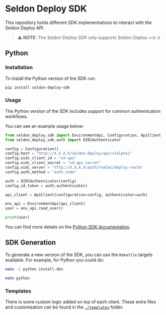 # Seldon Deploy SDK

This repository holds different SDK implementations to interact with the Seldon
Deploy API.

> :warning: **NOTE:** The Seldon Deploy SDK only supports Seldon Deploy `>=0.9`.

## Python

### Installation

To install the Python version of the SDK run:

```bash
pip install seldon-deploy-sdk
```

### Usage

The Python version of the SDK includes support for common authentication workflows.

You can see an example usage below:

```python
from seldon_deploy_sdk import EnvironmentApi, Configuration, ApiClient
from seldon_deploy_sdk.auth import OIDCAuthenticator

config = Configuration()
config.host = "http://X.X.X.X/seldon-deploy/api/v1alpha1"
config.oidc_client_id = "sd-api"
config.oidc_client_secret = "sd-api-secret"
config.oidc_server = "http://X.X.X.X/auth/realms/deploy-realm"
config.auth_method = "auth_code"

auth = OIDCAuthenticator(config)
config.id_token = auth.authenticate()

api_client = ApiClient(configuration=config, authenticator=auth)

env_api = EnvironmentApi(api_client)
user = env_api.read_user()

print(user)
```

You can find more details on the [Python SDK
documentation](./python/README.md).

## SDK Generation

To generate a new version of the SDK, you can use the `Makefile` targets
available.
For example, for Python you could do:

```bash
make -C python install-dev

make python
```

### Templates

There is some custom logic added on top of each client.
These extra files and customisation can be found in the
[`./templates`](./templates) folder.
